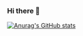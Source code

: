 ### Hi there 👋

[![Anurag's GitHub stats](https://github-readme-stats.vercel.app/api?username=cornmonster)](https://github.com/anuraghazra/github-readme-stats)

